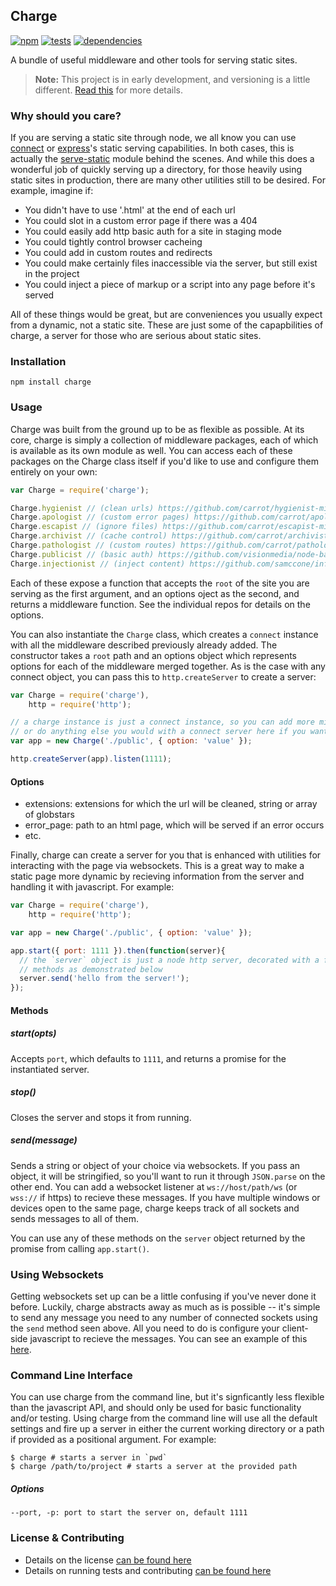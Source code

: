 Charge
------

[![npm](http://img.shields.io/npm/v/charge.svg?style=flat)](https://badge.fury.io/js/charge) [![tests](http://img.shields.io/travis/carrot/charge/master.svg?style=flat)](https://travis-ci.org/carrot/charge) [![dependencies](http://img.shields.io/gemnasium/carrot/charge.svg?style=flat)](https://david-dm.org/carrot/charge)

A bundle of useful middleware and other tools for serving static sites.

> **Note:** This project is in early development, and versioning is a little different. [Read this](http://markup.im/#q4_cRZ1Q) for more details.

### Why should you care?

If you are serving a static site through node, we all know you can use [connect]() or [express]()'s static serving capabilities. In both cases, this is actually the [serve-static]() module behind the scenes. And while this does a wonderful job of quickly serving up a directory, for those heavily using static sites in production, there are many other utilities still to be desired. For example, imagine if:

- You didn't have to use '.html' at the end of each url
- You could slot in a custom error page if there was a 404
- You could easily add http basic auth for a site in staging mode
- You could tightly control browser cacheing
- You could add in custom routes and redirects
- You could make certainly files inaccessible via the server, but still exist in the project
- You could inject a piece of markup or a script into any page before it's served

All of these things would be great, but are conveniences you usually expect from a dynamic, not a static site. These are just some of the capapbilities of charge, a server for those who are serious about static sites.

### Installation

`npm install charge`

### Usage

Charge was built from the ground up to be as flexible as possible. At its core, charge is simply a collection of middleware packages, each of which is available as its own module as well. You can access each of these packages on the Charge class itself if you'd like to use and configure them entirely on your own:

```js
var Charge = require('charge');

Charge.hygienist // (clean urls) https://github.com/carrot/hygienist-middleware
Charge.apologist // (custom error pages) https://github.com/carrot/apologist-middleware
Charge.escapist // (ignore files) https://github.com/carrot/escapist-middleware
Charge.archivist // (cache control) https://github.com/carrot/archivist-middleware
Charge.pathologist // (custom routes) https://github.com/carrot/pathologist-middleware
Charge.publicist // (basic auth) https://github.com/visionmedia/node-basic-auth
Charge.injectionist // (inject content) https://github.com/samccone/infestor
```

Each of these expose a function that accepts the `root` of the site you are serving as the first argument, and an options oject as the second, and returns a middleware function. See the individual repos for details on the options.

You can also instantiate the `Charge` class, which creates a `connect` instance with all the middleware described previously already added. The constructor takes a `root` path and an options object which represents options for each of the middleware merged together. As is the case with any connect object, you can pass this to `http.createServer` to create a server:

```js
var Charge = require('charge'),
    http = require('http');

// a charge instance is just a connect instance, so you can add more middleware
// or do anything else you would with a connect server here if you want
var app = new Charge('./public', { option: 'value' });

http.createServer(app).listen(1111);
```

#### Options

- extensions: extensions for which the url will be cleaned, string or array of globstars
- error_page: path to an html page, which will be served if an error occurs
- etc.

Finally, charge can create a server for you that is enhanced with utilities for interacting with the page via websockets. This is a great way to make a static page more dynamic by recieving information from the server and handling it with javascript. For example:

```js
var Charge = require('charge'),
    http = require('http');

var app = new Charge('./public', { option: 'value' });

app.start({ port: 1111 }).then(function(server){
  // the `server` object is just a node http server, decorated with a few extra
  // methods as demonstrated below
  server.send('hello from the server!');
});
```

#### Methods

##### start(opts)
Accepts `port`, which defaults to `1111`, and returns a promise for the instantiated server.

##### stop()
Closes the server and stops it from running.

##### send(message)
Sends a string or object of your choice via websockets. If you pass an object, it will be stringified, so you'll want to run it through `JSON.parse` on the other end. You can add a websocket listener at `ws://host/path/ws` (or `wss://` if https) to recieve these messages. If you have multiple windows or devices open to the same page, charge keeps track of all sockets and sends messages to all of them.

You can use any of these methods on the `server` object returned by the promise from calling `app.start()`.

### Using Websockets

Getting websockets set up can be a little confusing if you've never done it before. Luckily, charge abstracts away as much as is possible -- it's simple to send any message you need to any number of connected sockets using the `send` method seen above. All you need to do is configure your client-side javascript to recieve the messages. You can see an example of this [here](#).

### Command Line Interface

You can use charge from the command line, but it's signficantly less flexible than the javascript API, and should only be used for basic functionality and/or testing. Using charge from the command line will use all the default settings and fire up a server in either the current working directory or a path if provided as a positional argument. For example:

```
$ charge # starts a server in `pwd`
$ charge /path/to/project # starts a server at the provided path
```

##### Options

```
--port, -p: port to start the server on, default 1111
```

### License & Contributing

- Details on the license [can be found here](LICENSE.md)
- Details on running tests and contributing [can be found here](contributing.md)

